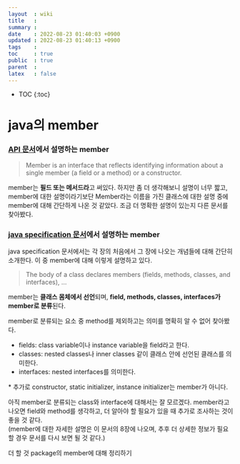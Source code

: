 ```yaml
---
layout  : wiki
title   : 
summary : 
date    : 2022-08-23 01:40:03 +0900
updated : 2022-08-23 01:40:13 +0900
tags    : 
toc     : true
public  : true
parent  : 
latex   : false
---
```

* TOC
{:toc}

# java의 member

### [API 문서](https://docs.oracle.com/javase/8/docs/api/java/lang/reflect/Member.html#:~:text=Member%20is%20an%20interface%20that,a%20method)에서 설명하는 member
> Member is an interface that reflects identifying information about a single member (a field or a method) or a constructor.<br>

member는 **필드 또는 메서드라**고 써있다. 하지만 좀 더 생각해보니 설명이 너무 짧고, member에 대한 설명이라기보단 Member라는 이름을 가진 클래스에 대한 설명 중에 member에 대해 간단하게 나온 것 같았다. 조금 더 명확한 설명이 있는지 다른 문서를 찾아봤다.<br>

### [java specification 문서](https://docs.oracle.com/javase/specs/jls/se17/html/jls-8.html#jls-8)에서 설명하는 member
java specification 문서에서는 각 장의 처음에서 그 장에 나오는 개념들에 대해 간단히 소개한다. 이 중 member에 대해 이렇게 설명하고 있다.<br>
> The body of a class declares members (fields, methods, classes, and interfaces), ...<br>

member는 **클래스 몸체에서 선언**되며, **field, methods, classes, interfaces가 member로 분류**된다.<br>

member로 분류되는 요소 중 method를 제외하고는 의미를 명확히 알 수 없어 찾아봤다.<br>
- fields: class variable이나 instance variable을 field라고 한다.<br>
- classes: nested classes나 inner classes 같이 클래스 안에 선언된 클래스를 의미한다.<br>
- interfaces: nested interfaces를 의미한다.<br>

\* 추가로 constructor, static initializer, instance initializer는 member가 아니다.<br>

아직 member로 분류되는 class와 interface에 대해서는 잘 모르겠다. member라고 나오면 field와 method를 생각하고, 더 알아야 할 필요가 있을 때 추가로 조사하는 것이 좋을 것 같다.<br>
(member에 대한 자세한 설명은 이 문서의 8장에 나오며, 추후 더 상세한 정보가 필요할 경우 문서를 다시 보면 될 것 같다.)

더 할 것
package의 member에 대해 정리하기

